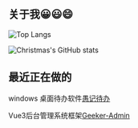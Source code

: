 
## 关于我😀😃😄

![Top Langs](https://github-readme-stats.vercel.app/api/top-langs/?username=denganjia&layout=compact)

![Christmas's GitHub stats](https://github-readme-stats.vercel.app/api?username=denganjia&show_icons=true&theme=tokyonight&count_private=true)

## 最近正在做的

windows 桌面待办软件[愚记待办](https://github.com/denganjia/yuji-todo)

Vue3后台管理系统框架[Geeker-Admin](https://github.com/HalseySpicy/Geeker-Admin)
